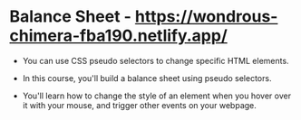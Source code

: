# Balance Sheet - https://wondrous-chimera-fba190.netlify.app/

- You can use CSS pseudo selectors to change specific HTML elements.

- In this course, you'll build a balance sheet using pseudo selectors. 
- You'll learn how to change the style of an element when you hover over it with your mouse, and trigger other events on your webpage.